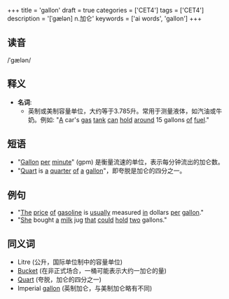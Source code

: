 +++
title = 'gallon'
draft = true
categories = ['CET4']
tags = ['CET4']
description = '[ˈgælən] n.加仑'
keywords = ['ai words', 'gallon']
+++

## 读音
/ˈɡælən/

## 释义
- **名词**: 
   - 英制或美制容量单位，大约等于3.785升。常用于测量液体，如汽油或牛奶。例如: "[A](/post/a/) car's [gas](/post/gas/) [tank](/post/tank/) [can](/post/can/) [hold](/post/hold/) [around](/post/around/) 15 gallons [of](/post/of/) [fuel](/post/fuel/)."

## 短语
- "[Gallon](/post/gallon/) [per](/post/per/) [minute](/post/minute/)" (gpm) 是衡量流速的单位，表示每分钟流出的加仑数。
- "[Quart](/post/quart/) is [a](/post/a/) [quarter](/post/quarter/) [of](/post/of/) [a](/post/a/) [gallon](/post/gallon/)"，即夸脱是加仑的四分之一。

## 例句
- "[The](/post/the/) [price](/post/price/) [of](/post/of/) [gasoline](/post/gasoline/) is [usually](/post/usually/) measured [in](/post/in/) dollars [per](/post/per/) [gallon](/post/gallon/)."
- "[She](/post/she/) bought [a](/post/a/) [milk](/post/milk/) jug [that](/post/that/) [could](/post/could/) [hold](/post/hold/) [two](/post/two/) gallons."

## 同义词
- Litre (公升，国际单位制中的容量单位)
- [Bucket](/post/bucket/) (在非正式场合，一桶可能表示大约一加仑的量)
- [Quart](/post/quart/) (夸脱，加仑的四分之一)
- Imperial [gallon](/post/gallon/) (英制加仑，与美制加仑略有不同)

